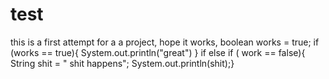 # test
this is a first attempt for a a project, hope it works, boolean works = true; if (works == true){ System.out.println("great") } if else if ( work == false){ String shit = " shit happens";  System.out.println(shit);}
